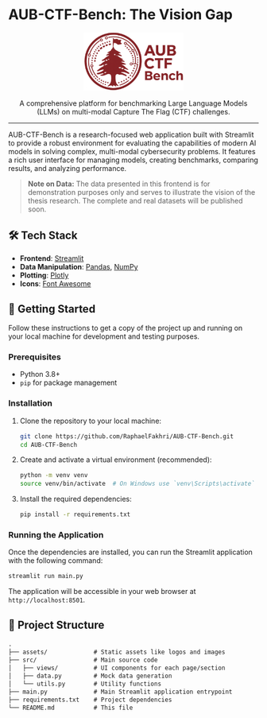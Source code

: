 # AUB-CTF-Bench: The Vision Gap

<div align="center">
  <img src="assets/logo.png" alt="AUB-CTF-Bench Logo" width="200"/>
</div>

<p align="center">
  A comprehensive platform for benchmarking Large Language Models (LLMs) on multi-modal Capture The Flag (CTF) challenges.
</p>

---

AUB-CTF-Bench is a research-focused web application built with Streamlit to provide a robust environment for evaluating the capabilities of modern AI models in solving complex, multi-modal cybersecurity problems. It features a rich user interface for managing models, creating benchmarks, comparing results, and analyzing performance.

> **Note on Data:** The data presented in this frontend is for demonstration purposes only and serves to illustrate the vision of the thesis research. The complete and real datasets will be published soon.

## 🛠️ Tech Stack

- **Frontend**: [Streamlit](https://streamlit.io/)
- **Data Manipulation**: [Pandas](https://pandas.pydata.org/), [NumPy](https://numpy.org/)
- **Plotting**: [Plotly](https://plotly.com/python/)
- **Icons**: [Font Awesome](https://fontawesome.com/)

## 🚀 Getting Started

Follow these instructions to get a copy of the project up and running on your local machine for development and testing purposes.

### Prerequisites

- Python 3.8+
- `pip` for package management

### Installation

1.  Clone the repository to your local machine:
    ```bash
    git clone https://github.com/RaphaelFakhri/AUB-CTF-Bench.git
    cd AUB-CTF-Bench
    ```

2.  Create and activate a virtual environment (recommended):
    ```bash
    python -m venv venv
    source venv/bin/activate  # On Windows use `venv\Scripts\activate`
    ```

3.  Install the required dependencies:
    ```bash
    pip install -r requirements.txt
    ```

### Running the Application

Once the dependencies are installed, you can run the Streamlit application with the following command:

```bash
streamlit run main.py
```

The application will be accessible in your web browser at `http://localhost:8501`.

## 📂 Project Structure

```
.
├── assets/             # Static assets like logos and images
├── src/                # Main source code
│   ├── views/          # UI components for each page/section
│   ├── data.py         # Mock data generation
│   └── utils.py        # Utility functions
├── main.py             # Main Streamlit application entrypoint
├── requirements.txt    # Project dependencies
└── README.md           # This file
```
